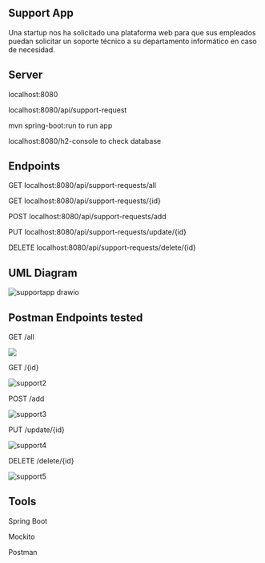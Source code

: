 ## Support App
Una startup nos ha solicitado una plataforma web para que sus empleados puedan solicitar un soporte técnico a su departamento informático en caso de necesidad.

## Server
localhost:8080

localhost:8080/api/support-request

mvn spring-boot:run to run app

localhost:8080/h2-console to check database

## Endpoints
<p>GET localhost:8080/api/support-requests/all</p>
<p>GET localhost:8080/api/support-requests/{id}</p>
<p>POST localhost:8080/api/support-requests/add</p>
<p>PUT localhost:8080/api/support-requests/update/{id}</p>
<p>DELETE localhost:8080/api/support-requests/delete/{id}</p>


## UML Diagram

![supportapp drawio](https://github.com/user-attachments/assets/9f12d53f-b996-422f-86bb-15dbb009acee)


## Postman Endpoints tested

GET /all

<img src = https://github.com/user-attachments/assets/5178f886-4700-4f76-a15b-359a48f79d0e>


GET /{id}

![support2](https://github.com/user-attachments/assets/53c95ad2-7140-4137-a131-d4dce49860f9)


POST /add

![support3](https://github.com/user-attachments/assets/a8eb998b-6bb1-4bce-b61d-6e4d4d103073)


PUT /update/{id}

![support4](https://github.com/user-attachments/assets/1c396a41-ed83-4f34-aa6c-febb146ceb95)


DELETE /delete/{id}

![support5](https://github.com/user-attachments/assets/96840d8a-b551-498d-bb92-41cd3b7a9ad2)

## Tools
Spring Boot

Mockito

Postman

